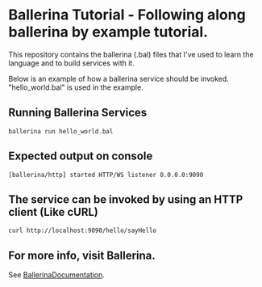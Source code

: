 # Ballerina Tutorial - Following along ballerina by example tutorial.

This repository contains the ballerina (.bal) files that I've used to learn the language and to build services with it.

Below is an example of how a ballerina service should be invoked. "hello_world.bal" is used in the example.

## Running Ballerina Services
```
ballerina run hello_world.bal
```

## Expected output on console
```
[ballerina/http] started HTTP/WS listener 0.0.0.0:9090
```

## The service can be invoked by using an HTTP client (Like cURL)
```
curl http://localhost:9090/hello/sayHello
```

## For more info, visit Ballerina.
See [BallerinaDocumentation](https://ballerina.io).

